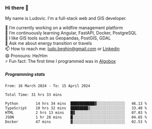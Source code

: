### Hi there 👋

My name is Ludovic. I'm a full-stack web and GIS developer.

 🔭 I’m currently working on a wildfire management platform<br/>
 🌱 I’m continuously learning Angular, FastAPI, Docker, PostgreSQL<br/>
 👯 I like GIS tools such as Geopandas, PostGIS, GDAL<br/>
 💬 Ask me about energy transition or travels<br/>
 📫 How to reach me: ludo.beghin@gmail.com or [Linkedin](https://www.linkedin.com/in/ludovic-beghin/)<br/>
 😄 Pronouns: He/Him<br/>
 ⚡ Fun fact: The first time I programmed was in [Algobox](https://fr.wikipedia.org/wiki/Algobox)<br/>

##### Programming stats
<!--START_SECTION:waka-->

```txt
From: 16 March 2024 - To: 15 April 2024

Total Time: 31 hrs 33 mins

Python        14 hrs 34 mins  ███████████▓░░░░░░░░░░░░░   46.13 %
TypeScript    10 hrs 32 mins  ████████▒░░░░░░░░░░░░░░░░   33.40 %
HTML          2 hrs 13 mins   █▓░░░░░░░░░░░░░░░░░░░░░░░   07.03 %
JSON          1 hr 28 mins    █░░░░░░░░░░░░░░░░░░░░░░░░   04.65 %
Docker        47 mins         ▓░░░░░░░░░░░░░░░░░░░░░░░░   02.53 %
```

<!--END_SECTION:waka-->
